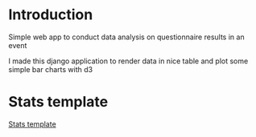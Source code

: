 # Introduction
Simple web app to conduct data analysis on questionnaire results in an event

I made this django application to render data in nice table and plot some simple bar charts with d3

# Stats template
[Stats template](docs/count_stats_reusable_template.md)